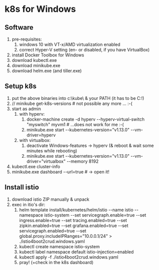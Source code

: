 # k8s for Windows

## Software
1. pre-requisites:
	1. windows 10 with VT-x/AMD virtualization enabled
	2. correct Hyper-V setting (en- or disabled, if you have VirtualBox)
2. install Docker Toolbox for Windows
3. download kubectl.exe
4. download minikube.exe
5. download helm.exe (and tiller.exe)

## Setup k8s
1. put the above binaries into c:\kube\ & your PATH (it has to be C:\!)
2. // minikube get-k8s-versions	# not possible any more ... :-(
3. start as admin
	1. with hyperv:
		1. docker-machine create -d hyperv --hyperv-virtual-switch "myswitch" myvm1	# ...does not work for me :-(
		2. minikube.exe start --kubernetes-version="v1.13.0" --vm-driver=hyperv
	2. with virtualbox:	
		1. deactivate Windows-features -> hyperv (& reboot & wait some minutes while rebooting)
		3. minikube.exe start --kubernetes-version="v1.13.0" --vm-driver="virtualbox" --memory 8192
4. kubectl.exe cluster-info
5. minikube.exe dashboard --url=true	# -> open it!

## Install istio
1. download istio ZIP manually & unpack
2. exec in itio's dir:
	1. helm template install/kubernetes/helm/istio --name istio --namespace istio-system --set servicegraph.enable=true --set ingress.enable=true --set tracing.enabled=true --set zipkin.enabled=true --set grafana.enabled=true --set servicegraph.enabled=true --set global.proxy.includeIPRanges="10.0.0.1/24" > ./istio4boot2crud.windows.yaml
	2. kubectl create namespace istio-system
	3. kubectl label namespace default istio-injection=enabled
	4. kubectl apply -f ./istio4boot2crud.windows.yaml
	5. pray! (+check in the k8s dashboard)
